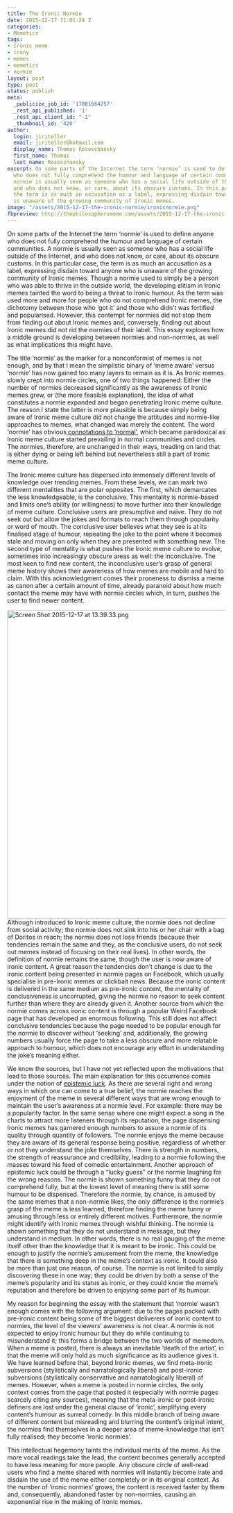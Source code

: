 ```yaml
---
title: The Ironic Normie
date: 2015-12-17 11:01:24 Z
categories:
- Memetics
tags:
- Ironic meme
- irony
- memes
- memetics
- normie
layout: post
type: post
status: publish
meta:
  _publicize_job_id: '17881664257'
  _rest_api_published: '1'
  _rest_api_client_id: "-1"
  _thumbnail_id: '420'
author:
  login: jiriteller
  email: jiriteller@hotmail.com
  display_name: Thomas Rososchansky
  first_name: Thomas
  last_name: Rososchansky
excerpt: On some parts of the Internet the term ‘normie’ is used to define anyone
  who does not fully comprehend the humour and language of certain communities. A
  normie is usually seen as someone who has a social life outside of the Internet,
  and who does not know, or care, about its obscure customs. In this particular case,
  the term is as much an accusation as a label, expressing disdain toward anyone who
  is unaware of the growing community of Ironic memes.
image: "/assets/2015-12-17-the-ironic-normie/ironicnormie.png"
fbpreview: http://thephilosophersmeme.com/assets/2015-12-17-the-ironic-normie/ironicnormie.png
---
```


<p>On some parts of the Internet the term ‘normie’ is used to define anyone who does not fully comprehend the humour and language of certain communities. A normie is usually seen as someone who has a social life outside of the Internet, and who does not know, or care, about its obscure customs. In this particular case, the term is as much an accusation as a label, expressing disdain toward anyone who is unaware of the growing community of Ironic memes. Though a normie used to simply be a person who was able to thrive in the outside world, the developing elitism in Ironic memes tainted the word to being a threat to Ironic humour. As the term was used more and more for people who do not comprehend Ironic memes, the dichotomy between those who ‘got it’ and those who didn’t was fortified and popularised. However, this contempt for normies did not stop them from finding out about Ironic memes and, conversely, finding out about Ironic memes did not rid the normies of their label. This essay explores how a middle ground is developing between normies and non-normies, as well as what implications this might have.</p>
<p><span style="font-weight:400;">The title ‘normie’ as the marker for a nonconformist of memes is not enough, and by that I mean the simplistic binary of ‘meme aware’ versus ‘normie’ has now gained too many layers to remain as it is. As Ironic memes slowly crept into normie circles, one of two things happened: Either the number of normies decreased significantly as the awareness of Ironic memes grew, or (the more feasible explanation), the idea of what constitutes a normie expanded and began penetrating Ironic meme culture. The reason I state the latter is more plausible is because simply being aware of Ironic meme culture did not change the attitudes and normie-like approaches to memes, what changed was merely the content. The word ‘normie’ has obvious</span><a href="http://knowyourmeme.com/memes/normie"> <span style="font-weight:400;">connotations to ‘normal’</span></a><span style="font-weight:400;">, which became paradoxical as Ironic meme culture started prevailing in normal communities and circles. The normies, therefore, are unchanged in their ways, treading on land that is either dying or being left behind but nevertheless still a part of Ironic meme culture.</span></p>
<p><span style="font-weight:400;"></span> <span style="font-weight:400;">The Ironic meme culture has dispersed into immensely different levels of knowledge over trending memes. From these levels, we can mark two different mentalities that are polar opposites. The first, which demarcates the less knowledgeable, is the conclusive. This mentality is normie-based and limits one’s ability (or willingness) to move further into their knowledge of meme culture. Conclusive users are presumptive and naïve. They do not seek out but allow the jokes and formats to reach them through popularity or word of mouth. The conclusive user believes what they see is at its finalised stage of humour, repeating the joke to the point where it becomes stale and moving on only when they are presented with something new. The second type of mentality is what pushes the Ironic meme culture to evolve, sometimes into increasingly obscure areas as well: the inconclusive. The most keen to find new content, the inconclusive user’s grasp of general meme history shows their awareness of how memes are mobile and hard to claim. With this acknowledgment comes their proneness to dismiss a meme as canon after a certain amount of time, already paranoid about how much contact the meme may have with normie circles which, in turn, pushes the user to find newer content.</span></p>
<p><span style="font-weight:400;"> <img class="alignnone size-full wp-image-428" src="{{ site.baseurl }}/assets/2015-12-17-the-ironic-normie/ironicnormie.png" alt="Screen Shot 2015-12-17 at 13.39.33.png" width="1292" height="710" /></span> <span style="font-weight:400;">Although introduced to Ironic meme culture, the normie does not decline from social activity; the normie does not sink into his or her chair with a bag of Doritos in reach; the normie does not lose friends (because their tendencies remain the same and they, as the conclusive users, do not seek out memes instead of focusing on their real lives). In other words, the definition of normie remains the same, though the user is now aware of ironic content. A great reason the tendencies don’t change is due to the ironic content being presented in normie pages on Facebook, which usually specialise in pre-Ironic memes or clickbait news. Because the ironic content is delivered in the same medium as pre-ironic content, the mentality of conclusiveness is uncorrupted, giving the normie no reason to seek content further than where they are already given it. Another source from which the normie comes across ironic content is through a popular Weird Facebook page that has developed an enormous following. This still does not affect conclusive tendencies because the page needed to be popular enough for the normie to discover without ‘seeking’ and, additionally, the growing numbers usually force the page to take a less obscure and more relatable approach to humour, which does not encourage any effort in understanding the joke’s meaning either.</span></p>
<p><span style="font-weight:400;"></span> <span style="font-weight:400;">We know the sources, but I have not yet reflected upon the motivations that lead to those sources. The main explanation for this occurrence comes under the notion of</span> <a href="http://www.iep.utm.edu/epi-luck/"><span style="font-weight:400;">epistemic luck</span></a><span style="font-weight:400;">. As there are several right and wrong ways in which one can come to a true belief, the normie reaches the enjoyment of the meme in several different ways that are wrong enough to maintain the user’s awareness at a normie level. For example: there may be a popularity factor. In the same sense where one might expect a song in the charts to attract more listeners through its reputation, the page dispensing Ironic memes has garnered enough numbers to assure a normie of its quality through quantity of followers. The normie enjoys the meme because they are aware of its general response being positive, regardless of whether or not they understand the joke themselves. There is strength in numbers, the strength of reassurance and credibility, leading to a normie following the masses toward his feed of comedic entertainment. Another approach of epistemic luck could be through a “lucky guess” or the normie laughing for the wrong reasons. The normie is shown something funny that they do not comprehend fully, but at the lowest level of meaning there is still some humour to be dispensed. Therefore the normie, by chance, is amused by the same memes that a non-normie likes, the only difference is the normie’s grasp of the meme is less learned, therefore finding the meme funny or amusing through less or entirely different motives. Furthermore, the normie might identify with Ironic memes through wishful thinking. The normie is shown something that they do not understand in message, but they understand in medium. In other words, there is no real gauging of the meme itself other than the knowledge that it is meant to be ironic. This could be enough to justify the normie’s amusement from the meme, the knowledge that there is something deep in the meme’s context as ironic. It could also be more than just one reason, of course. The normie is not limited to simply discovering these in one way; they could be driven by both a sense of the meme’s popularity and its status as ironic, or they could know the meme’s reputation and therefore be driven to enjoying some part of its humour.</span></p>
<p><span style="font-weight:400;"></span> <span style="font-weight:400;">My reason for beginning the essay with the statement that ‘normie’ wasn’t enough comes with the following argument: due to the pages packed with pre-ironic content being some of the biggest deliverers of ironic content to normies, the level of the viewers’ awareness is not clear. A normie is not expected to enjoy ironic humour but they do while continuing to misunderstand it; this forms a bridge between the two worlds of memedom. When a meme is posted, there is always an inevitable ‘death of the artist’, in that the meme will only hold as much significance as its audience gives it. We have learned before that, beyond Ironic memes, we find meta-ironic subversions (stylistically and narratologically liberal) and post-ironic subversions (stylistically conservative and narratologically liberal) of memes. However, when a meme is posted in normie circles, the only context comes from the page that posted it (especially with normie pages scarcely citing any sources), meaning that the meta-ironic or post-ironic definers are lost under the general clause of ‘ironic’, simplifying every content’s humour as surreal comedy. In this middle branch of being aware of different content but misreading and blurring the content’s original intent, the normies find themselves in a deeper area of meme-knowledge that isn’t fully realised; they become ‘ironic normies’.</span></p>
<p><span style="font-weight:400;"></span> <span style="font-weight:400;">This intellectual hegemony taints the individual merits of the meme. As the more vocal readings take the lead, the content becomes generally accepted to have less meaning for more people. Any obscure circle of well-read users who find a meme shared with normies will instantly become irate and disdain the use of the meme either completely or in its original context. As the number of ‘ironic normies’ grows, the content is received faster by them and, consequently, abandoned faster by non-normies, causing an exponential rise in the making of Ironic memes.</span></p>

